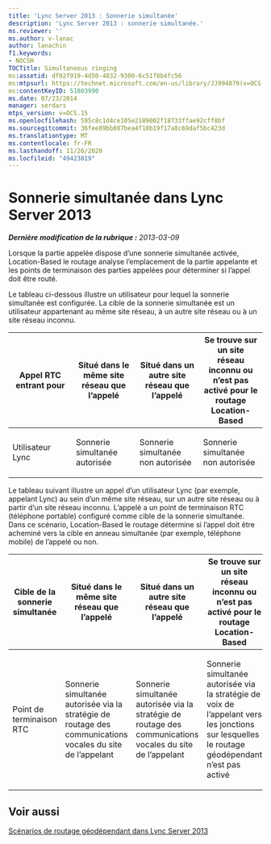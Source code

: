 ```yaml
---
title: 'Lync Server 2013 : Sonnerie simultanée'
description: 'Lync Server 2013 : sonnerie simultanée.'
ms.reviewer: ''
ms.author: v-lanac
author: lanachin
f1.keywords:
- NOCSH
TOCTitle: Simultaneous ringing
ms:assetid: df02f919-4d50-4832-9300-6c51f8b4fc56
ms:mtpsurl: https://technet.microsoft.com/en-us/library/JJ994079(v=OCS.15)
ms:contentKeyID: 51803990
ms.date: 07/23/2014
manager: serdars
mtps_version: v=OCS.15
ms.openlocfilehash: 595c8c1d4ce105e2189002f18733ffae92cff8bf
ms.sourcegitcommit: 36fee89bb887bea4f18b19f17a8c69daf5bc423d
ms.translationtype: MT
ms.contentlocale: fr-FR
ms.lasthandoff: 11/26/2020
ms.locfileid: "49423819"
---
```

# <a name="simultaneous-ringing-in-lync-server-2013"></a>Sonnerie simultanée dans Lync Server 2013

<div data-xmlns="http://www.w3.org/1999/xhtml">

<div class="topic" data-xmlns="http://www.w3.org/1999/xhtml" data-msxsl="urn:schemas-microsoft-com:xslt" data-cs="https://msdn.microsoft.com/">

<div data-asp="https://msdn2.microsoft.com/asp">



</div>

<div id="mainSection">

<div id="mainBody">

<span> </span>

_**Dernière modification de la rubrique :** 2013-03-09_

Lorsque la partie appelée dispose d’une sonnerie simultanée activée, Location-Based le routage analyse l’emplacement de la partie appelante et les points de terminaison des parties appelées pour déterminer si l’appel doit être routé.

Le tableau ci-dessous illustre un utilisateur pour lequel la sonnerie simultanée est configurée. La cible de la sonnerie simultanée est un utilisateur appartenant au même site réseau, à un autre site réseau ou à un site réseau inconnu.


<table>
<colgroup>
<col style="width: 25%" />
<col style="width: 25%" />
<col style="width: 25%" />
<col style="width: 25%" />
</colgroup>
<thead>
<tr class="header">
<th>Appel RTC entrant pour</th>
<th>Situé dans le même site réseau que l’appelé</th>
<th>Situé dans un autre site réseau que l’appelé</th>
<th>Se trouve sur un site réseau inconnu ou n’est pas activé pour le routage Location-Based</th>
</tr>
</thead>
<tbody>
<tr class="odd">
<td><p>Utilisateur Lync</p></td>
<td><p>Sonnerie simultanée autorisée</p></td>
<td><p>Sonnerie simultanée non autorisée</p></td>
<td><p>Sonnerie simultanée non autorisée</p></td>
</tr>
</tbody>
</table>

  
Le tableau suivant illustre un appel d’un utilisateur Lync (par exemple, appelant Lync) au sein d’un même site réseau, sur un autre site réseau ou à partir d’un site réseau inconnu. L’appelé a un point de terminaison RTC (téléphone portable) configuré comme cible de la sonnerie simultanée. Dans ce scénario, Location-Based le routage détermine si l’appel doit être acheminé vers la cible en anneau simultanée (par exemple, téléphone mobile) de l’appelé ou non.


<table>
<colgroup>
<col style="width: 25%" />
<col style="width: 25%" />
<col style="width: 25%" />
<col style="width: 25%" />
</colgroup>
<thead>
<tr class="header">
<th>Cible de la sonnerie simultanée</th>
<th>Situé dans le même site réseau que l’appelé</th>
<th>Situé dans un autre site réseau que l’appelé</th>
<th>Se trouve sur un site réseau inconnu ou n’est pas activé pour le routage Location-Based</th>
</tr>
</thead>
<tbody>
<tr class="odd">
<td><p>Point de terminaison RTC</p></td>
<td><p>Sonnerie simultanée autorisée via la stratégie de routage des communications vocales du site de l’appelant</p></td>
<td><p>Sonnerie simultanée autorisée via la stratégie de routage des communications vocales du site de l’appelant</p></td>
<td><p>Sonnerie simultanée autorisée via la stratégie de voix de l’appelant vers les jonctions sur lesquelles le routage géodépendant n’est pas activé</p></td>
</tr>
</tbody>
</table>


<div>

## <a name="see-also"></a>Voir aussi


[Scénarios de routage géodépendant dans Lync Server 2013](lync-server-2013-scenarios-for-location-based-routing.md)  
  

</div>

</div>

<span> </span>

</div>

</div>

</div>

